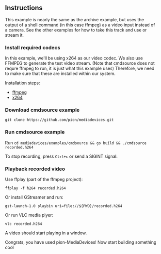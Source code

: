 ## Instructions

This example is nearly the same as the archive example, but uses the output of a shell command (in this case ffmpeg) as a video input instead of a camera. See the other examples for how to take this track and use or stream it.

### Install required codecs

In this example, we'll be using x264 as our video codec. We also use FFMPEG to generate the test video stream. (Note that cmdsource does not requre ffmpeg to run, it is just what this example uses) Therefore, we need to make sure that these are installed within our system.

Installation steps:

* [ffmpeg](https://ffmpeg.org/)
* [x264](https://github.com/pion/mediadevices#x264)

### Download cmdsource example

```
git clone https://github.com/pion/mediadevices.git
```

### Run cmdsource example

Run `cd mediadevices/examples/cmdsource && go build && ./cmdsource recorded.h264`

To stop recording, press `Ctrl+c` or send a SIGINT signal.

### Playback recorded video

Use ffplay (part of the ffmpeg project):
```
ffplay -f h264 recorded.h264
```

Or install GStreamer and run:
```
gst-launch-1.0 playbin uri=file://${PWD}/recorded.h264
```

Or run VLC media plyer:
```
vlc recorded.h264
```

A video should start playing in a window.

Congrats, you have used pion-MediaDevices! Now start building something cool
